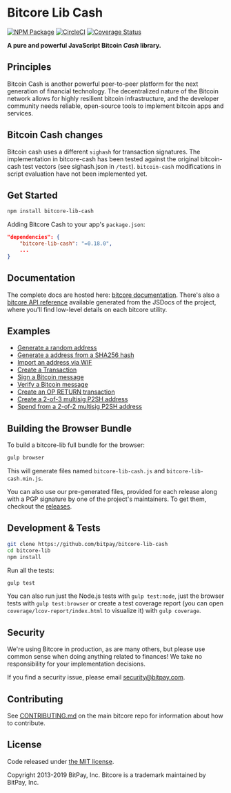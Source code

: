 # Bitcore Lib Cash

[![NPM Package](https://img.shields.io/npm/v/bitcore-lib-cash.svg?style=flat-square)](https://www.npmjs.org/package/bitcore-lib-cash)
[![CircleCI](https://dl.circleci.com/status-badge/img/gh/bitpay/bitcore/tree/master.svg?style=shield&task=bitcore-lib-cash)](https://dl.circleci.com/status-badge/redirect/gh/bitpay/bitcore/tree/master)
[![Coverage Status](https://coveralls.io/repos/github/bitpay/bitcore-lib-cash/badge.svg?branch=master&path=packages/bitcore-lib-cash)](https://coveralls.io/github/bitpay/bitcore-lib-cash)

**A pure and powerful JavaScript Bitcoin *Cash* library.**

## Principles

Bitcoin Cash is another powerful peer-to-peer platform for the next generation of financial technology. The decentralized nature of the Bitcoin network allows for highly resilient bitcoin infrastructure, and the developer community needs reliable, open-source tools to implement bitcoin apps and services.

## Bitcoin Cash changes

Bitcoin cash uses a different `sighash` for transaction signatures. The implementation in bitcore-cash has been tested against the original bitcoin-cash test vectors (see sighash.json in `/test`). `bitcoin-cash` modifications in script evaluation have not been implemented yet.

## Get Started

```sh
npm install bitcore-lib-cash
```

Adding Bitcore Cash to your app's `package.json`:

```json
"dependencies": {
    "bitcore-lib-cash": "=0.18.0",
    ...
}
```

## Documentation

The complete docs are hosted here: [bitcore documentation](https://github.com/bitpay/bitcore). There's also a [bitcore API reference](https://github.com/bitpay/bitcore/blob/master/packages/bitcore-node/docs/api-documentation.md) available generated from the JSDocs of the project, where you'll find low-level details on each bitcore utility.

## Examples

- [Generate a random address](docs/examples.md#generate-a-random-address)
- [Generate a address from a SHA256 hash](docs/examples.md#generate-a-address-from-a-sha256-hash)
- [Import an address via WIF](docs/examples.md#import-an-address-via-wif)
- [Create a Transaction](docs/examples.md#create-a-transaction)
- [Sign a Bitcoin message](docs/examples.md#sign-a-bitcoin-message)
- [Verify a Bitcoin message](docs/examples.md#verify-a-bitcoin-message)
- [Create an OP RETURN transaction](docs/examples.md#create-an-op-return-transaction)
- [Create a 2-of-3 multisig P2SH address](docs/examples.md#create-a-2-of-3-multisig-p2sh-address)
- [Spend from a 2-of-2 multisig P2SH address](docs/examples.md#spend-from-a-2-of-2-multisig-p2sh-address)

## Building the Browser Bundle

To build a bitcore-lib full bundle for the browser:

```sh
gulp browser
```

This will generate files named `bitcore-lib-cash.js` and `bitcore-lib-cash.min.js`.

You can also use our pre-generated files, provided for each release along with a PGP signature by one of the project's maintainers. To get them, checkout the [releases](https://github.com/bitpay/bitcore/blob/master/packages/bitcore-lib-cash/CHANGELOG.md).

## Development & Tests

```sh
git clone https://github.com/bitpay/bitcore-lib-cash
cd bitcore-lib
npm install
```

Run all the tests:

```sh
gulp test
```

You can also run just the Node.js tests with `gulp test:node`, just the browser tests with `gulp test:browser`
or create a test coverage report (you can open `coverage/lcov-report/index.html` to visualize it) with `gulp coverage`.

## Security

We're using Bitcore in production, as are many others, but please use common sense when doing anything related to finances! We take no responsibility for your implementation decisions.

If you find a security issue, please email security@bitpay.com.

## Contributing

See [CONTRIBUTING.md](https://github.com/bitpay/bitcore/blob/master/Contributing.md) on the main bitcore repo for information about how to contribute.

## License

Code released under [the MIT license](https://github.com/bitpay/bitcore/blob/master/LICENSE).

Copyright 2013-2019 BitPay, Inc. Bitcore is a trademark maintained by BitPay, Inc.
